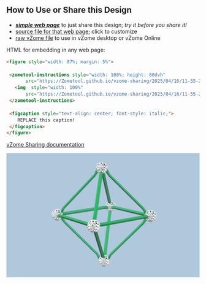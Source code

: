 
## How to Use or Share this Design

 - [***simple web page***](<https://Zometool.github.io/vzome-sharing/2025/04/16/11-55-21-GRN-octahedron-good-1/>) to just share this design; *try it before you share it!*
 - [source file for that web page](<https://github.com/Zometool/vzome-sharing/edit/main/2025/04/16/11-55-21-GRN-octahedron-good-1/index.md>); click to customize
 - [raw vZome file](<https://raw.githubusercontent.com/Zometool/vzome-sharing/main/2025/04/16/11-55-21-GRN-octahedron-good-1/GRN-octahedron-good-1.vZome>) to use in vZome desktop or vZome Online
 
 HTML for embedding in any web page:
 ```html
<figure style="width: 87%; margin: 5%">
  
  <zometool-instructions style="width: 100%; height: 80dvh"
        src="https://Zometool.github.io/vzome-sharing/2025/04/16/11-55-21-GRN-octahedron-good-1/GRN-octahedron-good-1.vZome" >
    <img  style="width: 100%"
        src="https://Zometool.github.io/vzome-sharing/2025/04/16/11-55-21-GRN-octahedron-good-1/GRN-octahedron-good-1.png" >
  </zometool-instructions>

  <figcaption style="text-align: center; font-style: italic;">
     REPLACE this caption!
  </figcaption>
</figure>

 ```

[vZome Sharing documentation](https://vzome.github.io/vzome/sharing.html#how-it-works)

![Image](<GRN-octahedron-good-1.png>)


